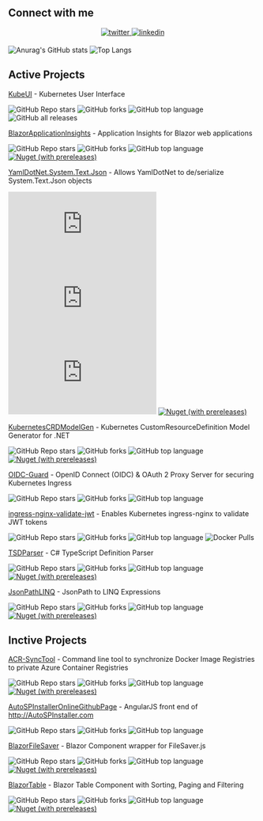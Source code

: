 ## Connect with me
<div align="center">
<a href="https://twitter.com/ivanjosipovic" target="_blank">
<img src=https://img.shields.io/badge/twitter-%2300acee.svg?&style=for-the-badge&logo=twitter&logoColor=white alt=twitter style="margin-bottom: 5px;" />
</a>
<a href="https://linkedin.com/in/ivanjosipovic" target="_blank">
<img src=https://img.shields.io/badge/linkedin-%231E77B5.svg?&style=for-the-badge&logo=linkedin&logoColor=white alt=linkedin style="margin-bottom: 5px;" />
</a>
</div>

![Anurag's GitHub stats](https://github-readme-stats.vercel.app/api?username=ivanjosipovic&show_icons=true&theme=dark)
![Top Langs](https://github-readme-stats.vercel.app/api/top-langs/?username=ivanjosipovic&theme=dark&layout=compact)


## Active Projects
[KubeUI](https://github.com/IvanJosipovic/KubeUI) - Kubernetes User Interface

![GitHub Repo stars](https://img.shields.io/github/stars/IvanJosipovic/KubeUI) ![GitHub forks](https://img.shields.io/github/forks/IvanJosipovic/KubeUI) ![GitHub top language](https://img.shields.io/github/languages/top/IvanJosipovic/KubeUI) ![GitHub all releases](https://img.shields.io/github/downloads/IvanJosipovic/KubeUI/total)


[BlazorApplicationInsights](https://github.com/IvanJosipovic/BlazorApplicationInsights) - Application Insights for Blazor web applications

![GitHub Repo stars](https://img.shields.io/github/stars/IvanJosipovic/BlazorApplicationInsights) ![GitHub forks](https://img.shields.io/github/forks/IvanJosipovic/BlazorApplicationInsights) ![GitHub top language](https://img.shields.io/github/languages/top/IvanJosipovic/BlazorApplicationInsights) [![Nuget (with prereleases)](https://img.shields.io/nuget/dt/BlazorApplicationInsights.svg)](https://www.nuget.org/packages/BlazorApplicationInsights)


[YamlDotNet.System.Text.Json](https://github.com/IvanJosipovic/YamlDotNet.System.Text.Json) - Allows YamlDotNet to de/serialize System.Text.Json objects

![GitHub Repo stars](https://img.shields.io/github/stars/IvanJosipovic/YamlDotNet.System.Text.Json) ![GitHub forks](https://img.shields.io/github/forks/IvanJosipovic/YamlDotNet.System.Text.Json) ![GitHub top language](https://img.shields.io/github/languages/top/IvanJosipovic/YamlDotNet.System.Text.Json) [![Nuget (with prereleases)](https://img.shields.io/nuget/dt/YamlDotNet.System.Text.Json.svg)](https://www.nuget.org/packages/YamlDotNet.System.Text.Json)


[KubernetesCRDModelGen](https://github.com/IvanJosipovic/KubernetesCRDModelGen) - Kubernetes CustomResourceDefinition Model Generator for .NET

![GitHub Repo stars](https://img.shields.io/github/stars/IvanJosipovic/KubernetesCRDModelGen) ![GitHub forks](https://img.shields.io/github/forks/IvanJosipovic/KubernetesCRDModelGen) ![GitHub top language](https://img.shields.io/github/languages/top/IvanJosipovic/KubernetesCRDModelGen) [![Nuget (with prereleases)](https://img.shields.io/nuget/dt/KubernetesCRDModelGen.svg)](https://www.nuget.org/packages/KubernetesCRDModelGen)


[OIDC-Guard](https://github.com/IvanJosipovic/OIDC-Guard) - OpenID Connect (OIDC) & OAuth 2 Proxy Server for securing Kubernetes Ingress

![GitHub Repo stars](https://img.shields.io/github/stars/IvanJosipovic/OIDC-Guard) ![GitHub forks](https://img.shields.io/github/forks/IvanJosipovic/OIDC-Guard) ![GitHub top language](https://img.shields.io/github/languages/top/IvanJosipovic/OIDC-Guard)


[ingress-nginx-validate-jwt](https://github.com/IvanJosipovic/ingress-nginx-validate-jwt) - Enables Kubernetes ingress-nginx to validate JWT tokens

![GitHub Repo stars](https://img.shields.io/github/stars/IvanJosipovic/ingress-nginx-validate-jwt) ![GitHub forks](https://img.shields.io/github/forks/IvanJosipovic/ingress-nginx-validate-jwt) ![GitHub top language](https://img.shields.io/github/languages/top/IvanJosipovic/ingress-nginx-validate-jwt) ![Docker Pulls](https://img.shields.io/docker/pulls/ivanjosipovic/ingress-nginx-validate-jwt)


[TSDParser](https://github.com/IvanJosipovic/TSDParser) - C# TypeScript Definition Parser

![GitHub Repo stars](https://img.shields.io/github/stars/IvanJosipovic/TSDParser) ![GitHub forks](https://img.shields.io/github/forks/IvanJosipovic/TSDParser) ![GitHub top language](https://img.shields.io/github/languages/top/IvanJosipovic/TSDParser) [![Nuget (with prereleases)](https://img.shields.io/nuget/dt/TSDParser.svg)](https://www.nuget.org/packages/TSDParser)


[JsonPathLINQ](https://github.com/IvanJosipovic/JsonPathLINQ) - JsonPath to LINQ Expressions

![GitHub Repo stars](https://img.shields.io/github/stars/IvanJosipovic/JsonPathLINQ) ![GitHub forks](https://img.shields.io/github/forks/IvanJosipovic/JsonPathLINQ) ![GitHub top language](https://img.shields.io/github/languages/top/IvanJosipovic/JsonPathLINQ) [![Nuget (with prereleases)](https://img.shields.io/nuget/dt/JsonPathLINQ.svg)](https://www.nuget.org/packages/JsonPathLINQ)

## Inctive Projects

[ACR-SyncTool](https://github.com/IvanJosipovic/ACR-SyncTool) - Command line tool to synchronize Docker Image Registries to private Azure Container Registries

![GitHub Repo stars](https://img.shields.io/github/stars/IvanJosipovic/ACR-SyncTool) ![GitHub forks](https://img.shields.io/github/forks/IvanJosipovic/ACR-SyncTool) ![GitHub top language](https://img.shields.io/github/languages/top/IvanJosipovic/ACR-SyncTool) [![Nuget (with prereleases)](https://img.shields.io/nuget/dt/ACR-SyncTool.svg)](https://www.nuget.org/packages/ACR-SyncTool)

[AutoSPInstallerOnlineGithubPage](https://github.com/IvanJosipovic/AutoSPInstallerOnlineGithubPage) - AngularJS front end of http://AutoSPInstaller.com

![GitHub Repo stars](https://img.shields.io/github/stars/IvanJosipovic/AutoSPInstallerOnlineGithubPage) ![GitHub forks](https://img.shields.io/github/forks/IvanJosipovic/AutoSPInstallerOnlineGithubPage) ![GitHub top language](https://img.shields.io/github/languages/top/IvanJosipovic/AutoSPInstallerOnlineGithubPage)


[BlazorFileSaver](https://github.com/IvanJosipovic/BlazorFileSaver) - Blazor Component wrapper for FileSaver.js

![GitHub Repo stars](https://img.shields.io/github/stars/IvanJosipovic/BlazorFileSaver) ![GitHub forks](https://img.shields.io/github/forks/IvanJosipovic/BlazorFileSaver) ![GitHub top language](https://img.shields.io/github/languages/top/IvanJosipovic/BlazorFileSaver) [![Nuget (with prereleases)](https://img.shields.io/nuget/dt/BlazorFileSaver.svg)](https://www.nuget.org/packages/BlazorFileSaver)


[BlazorTable](https://github.com/IvanJosipovic/BlazorTable) - Blazor Table Component with Sorting, Paging and Filtering

![GitHub Repo stars](https://img.shields.io/github/stars/IvanJosipovic/BlazorTable) ![GitHub forks](https://img.shields.io/github/forks/IvanJosipovic/BlazorTable) ![GitHub top language](https://img.shields.io/github/languages/top/IvanJosipovic/BlazorTable) [![Nuget (with prereleases)](https://img.shields.io/nuget/dt/BlazorTable.svg)](https://www.nuget.org/packages/BlazorTable)
